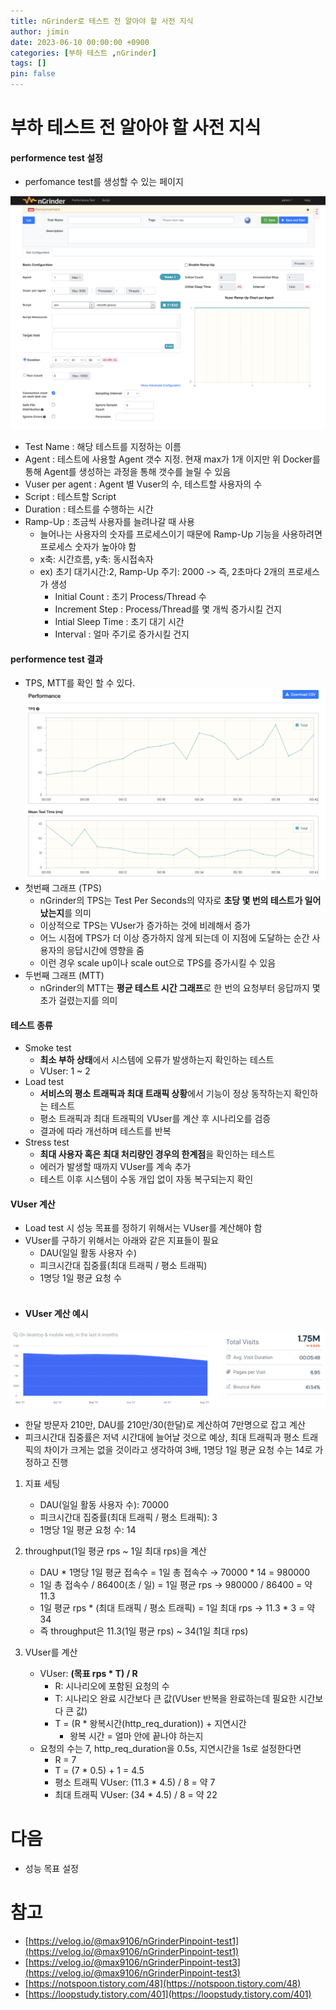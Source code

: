```yaml
---
title: nGrinder로 테스트 전 알아야 할 사전 지식
author: jimin
date: 2023-06-10 00:00:00 +0900
categories: [부하 테스트 ,nGrinder]
tags: []
pin: false
---
```


# 부하 테스트 전 알아야 할 사전 지식

#### performence test 설정

- perfomance test를 생성할 수 있는 페이지

![performence test 생성 화면](/assets/img/postpic/nGrinder/performence%20test%20%ED%99%94%EB%A9%B4.png)

- Test Name : 해당 테스트를 지정하는 이름
- Agent : 테스트에 사용할 Agent 갯수 지정. 현재 max가 1개 이지만 위 Docker를 통해 Agent를 생성하는 과정을 통해 갯수를 늘릴 수 있음
- Vuser per agent : Agent 별 Vuser의 수, 테스트할 사용자의 수
- Script : 테스트할 Script
- Duration : 테스트를 수행하는 시간
- Ramp-Up : 조금씩 사용자를 늘려나갈 때 사용
    - 늘어나는 사용자의 숫자를 프로세스이기 때문에 Ramp-Up 기능을 사용하려면 프로세스 숫자가 높아야 함
    - x축: 시간흐름, y축: 동시접속자
    - ex) 초기 대기시간:2, Ramp-Up 주기: 2000 -> 즉, 2초마다 2개의 프로세스가 생성
        - Initial Count : 초기 Process/Thread 수
        - Increment Step : Process/Thread를 몇 개씩 증가시킬 건지
        - Intial Sleep Time : 초기 대기 시간
        - Interval : 얼마 주기로 증가시킬 건지

#### performence test 결과
- TPS, MTT를 확인 할 수 있다.
!["nGrinder_Architecture"](/assets/img/postpic/nGrinder/TPS%2C%20MTT.png)
- 첫번째 그래프 (TPS)
    - nGrinder의 TPS는 Test Per Seconds의 약자로 **초당 몇 번의 테스트가 일어났는지**를 의미
    - 이상적으로 TPS는 VUser가 증가하는 것에 비례해서 증가
    - 어느 시점에 TPS가 더 이상 증가하지 않게 되는데 이 지점에 도달하는 순간 사용자의 응답시간에 영향을 줌
    - 이런 경우 scale up이나 scale out으로 TPS를 증가시킬 수 있음
- 두번째 그래프 (MTT)
    - nGrinder의 MTT는 **평균 테스트 시간 그래프**로 한 번의 요청부터 응답까지 몇 초가 걸렸는지를 의미

#### 테스트 종류
- Smoke test
    - **최소 부하 상태**에서 시스템에 오류가 발생하는지 확인하는 테스트
    - VUser: 1 ~ 2
- Load test
    - **서비스의 평소 트래픽과 최대 트래픽 상황**에서 기능이 정상 동작하는지 확인하는 테스트
    - 평소 트래픽과 최대 트래픽의 VUser를 계산 후 시나리오를 검증
    - 결과에 따라 개선하며 테스트를 반복
- Stress test
    - **최대 사용자 혹은 최대 처리량인 경우의 한계점**을 확인하는 테스트
    - 에러가 발생할 때까지 VUser를 계속 추가
    - 테스트 이후 시스템이 수동 개입 없이 자동 복구되는지 확인

#### VUser 계산
- Load test 시 성능 목표를 정하기 위해서는 VUser를 계산해야 함
- VUser를 구하기 위해서는 아래와 같은 지표들이 필요
    - DAU(일일 활동 사용자 수)
    - 피크시간대 집중률(최대 트래픽 / 평소 트래픽)
    - 1명당 1일 평균 요청 수
    <br>
* #### VUser 계산 예시
![VUser 계산 예시](/assets/img/postpic/nGrinder/VUser%20%EA%B3%84%EC%82%B0%20%EC%8B%A4%EC%8A%B5%EC%9A%A9%20%EC%82%AC%EC%9D%B4%ED%8A%B8%20%EC%82%AC%EC%A7%84.png)
- 한달 방문자 210만, DAU를 210만/30(한달)로 계산하여 7만명으로 잡고 계산
- 피크시간대 집중률은 저녁 시간대에 늘어날 것으로 예상, 최대 트래픽과 평소 트래픽의 차이가 크게는 없을 것이라고 생각하여 3배, 1명당 1일 평균 요청 수는 14로 가정하고 진행
1. 지표 세팅
    - DAU(일일 활동 사용자 수): 70000
    - 피크시간대 집중률(최대 트래픽 / 평소 트래픽): 3
    - 1명당 1일 평균 요청 수: 14
2. throughput(1일 평균 rps ~ 1일 최대 rps)을 계산
    - DAU * 1명당 1일 평균 접속수 = 1일 총 접속수 → 70000 * 14 = 980000
    - 1일 총 접속수 / 86400(초 / 일) = 1일 평균 rps → 980000 / 86400 = 약 11.3
    - 1일 평균 rps * (최대 트래픽 / 평소 트래픽) = 1일 최대 rps → 11.3 * 3 = 약 34
    - 즉 throughput은 11.3(1일 평균 rps) ~ 34(1일 최대 rps)

3. VUser를 계산
    - VUser: **(목표 rps * T) / R**
        - R: 시나리오에 포함된 요청의 수
        - T: 시나리오 완료 시간보다 큰 값(VUser 반복을 완료하는데 필요한 시간보다 큰 값)
        - T = (R * 왕복시간(http_req_duration)) + 지연시간
            - 왕복 시간 = 얼마 안에 끝나야 하는지
    - 요청의 수는 7, http_req_duration을 0.5s, 지연시간을 1s로 설정한다면
        - R = 7
        - T = (7 * 0.5) + 1 = 4.5
        - 평소 트래픽 VUser: (11.3 * 4.5) / 8 = 약 7
        - 최대 트래픽 VUser: (34 * 4.5) / 8 = 약 22

# 다음
* 성능 목표 설정

# 참고
- [https://velog.io/@max9106/nGrinderPinpoint-test1](https://velog.io/@max9106/nGrinderPinpoint-test1)
- [https://velog.io/@max9106/nGrinderPinpoint-test3](https://velog.io/@max9106/nGrinderPinpoint-test3)
- [https://notspoon.tistory.com/48](https://notspoon.tistory.com/48)
- [https://loopstudy.tistory.com/401](https://loopstudy.tistory.com/401)
 